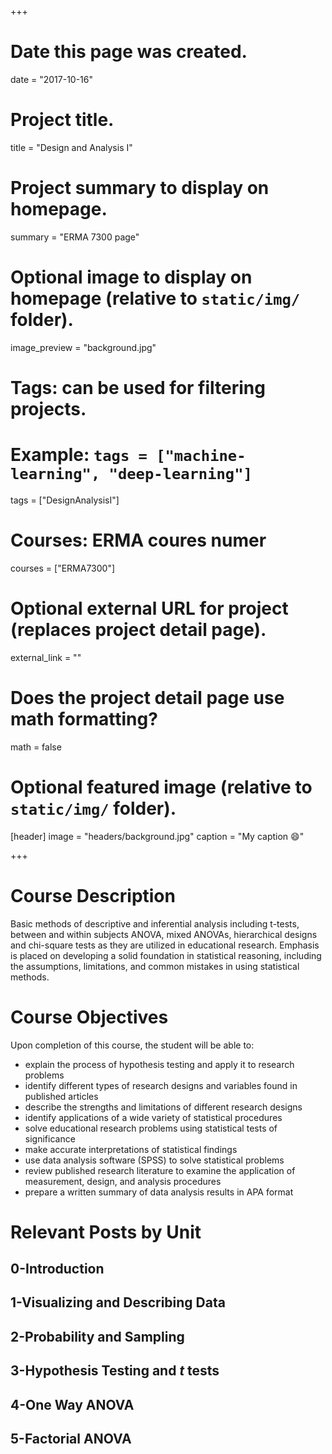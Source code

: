 +++
# Date this page was created.
date = "2017-10-16"

# Project title.
title = "Design and Analysis I"

# Project summary to display on homepage.
summary = "ERMA 7300 page"

# Optional image to display on homepage (relative to `static/img/` folder).
image_preview = "background.jpg"

# Tags: can be used for filtering projects.
# Example: `tags = ["machine-learning", "deep-learning"]`
tags = ["DesignAnalysisI"]

# Courses: ERMA coures numer
courses = ["ERMA7300"]

# Optional external URL for project (replaces project detail page).
external_link = ""

# Does the project detail page use math formatting?
math = false

# Optional featured image (relative to `static/img/` folder).
[header]
image = "headers/background.jpg"
caption = "My caption :smile:"

+++

# Course Description

Basic methods of descriptive and inferential analysis including t-tests,
between and within subjects ANOVA, mixed ANOVAs, hierarchical designs and chi-square tests as they are utilized in educational research. Emphasis is placed on developing a solid foundation in statistical reasoning, including the assumptions, limitations, and common mistakes in using statistical methods.

# Course Objectives

Upon completion of this course, the student will be able to:

* explain the process of hypothesis testing and apply it to research problems
* identify different types of research designs and variables found in published articles
* describe the strengths and limitations of different research designs
* identify applications of a wide variety of statistical procedures
* solve educational research problems using statistical tests of significance
* make accurate interpretations of statistical findings
* use data analysis software (SPSS) to solve statistical problems
* review published research literature to examine the application of measurement, design, and analysis procedures
* prepare a written summary of data analysis results in APA format

# Relevant Posts by Unit

## 0-Introduction

## 1-Visualizing and Describing Data

## 2-Probability and Sampling

## 3-Hypothesis Testing and *t* tests

## 4-One Way ANOVA

## 5-Factorial ANOVA
